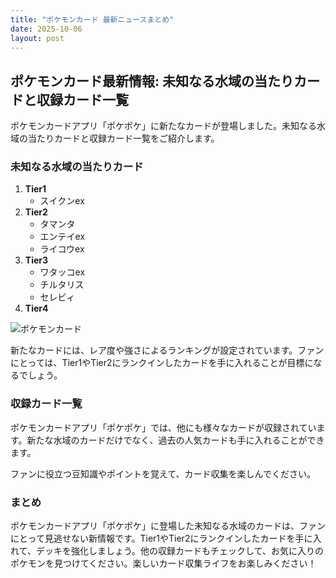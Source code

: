 ```yaml
---
title: "ポケモンカード 最新ニュースまとめ"
date: 2025-10-06
layout: post
---
```


## ポケモンカード最新情報: 未知なる水域の当たりカードと収録カード一覧

ポケモンカードアプリ「ポケポケ」に新たなカードが登場しました。未知なる水域の当たりカードと収録カード一覧をご紹介します。

### 未知なる水域の当たりカード
1. **Tier1**
   - スイクンex
2. **Tier2**
   - タマンタ
   - エンテイex
   - ライコウex
3. **Tier3**
   - ワタッコex
   - チルタリス
   - セレビィ
4. **Tier4**

![ポケモンカード](https://example.com/pokemon_card_image.jpg)

新たなカードには、レア度や強さによるランキングが設定されています。ファンにとっては、Tier1やTier2にランクインしたカードを手に入れることが目標になるでしょう。

### 収録カード一覧
ポケモンカードアプリ「ポケポケ」では、他にも様々なカードが収録されています。新たな水域のカードだけでなく、過去の人気カードも手に入れることができます。

ファンに役立つ豆知識やポイントを覚えて、カード収集を楽しんでください。

### まとめ
ポケモンカードアプリ「ポケポケ」に登場した未知なる水域のカードは、ファンにとって見逃せない新情報です。Tier1やTier2にランクインしたカードを手に入れて、デッキを強化しましょう。他の収録カードもチェックして、お気に入りのポケモンを見つけてください。楽しいカード収集ライフをお楽しみください！